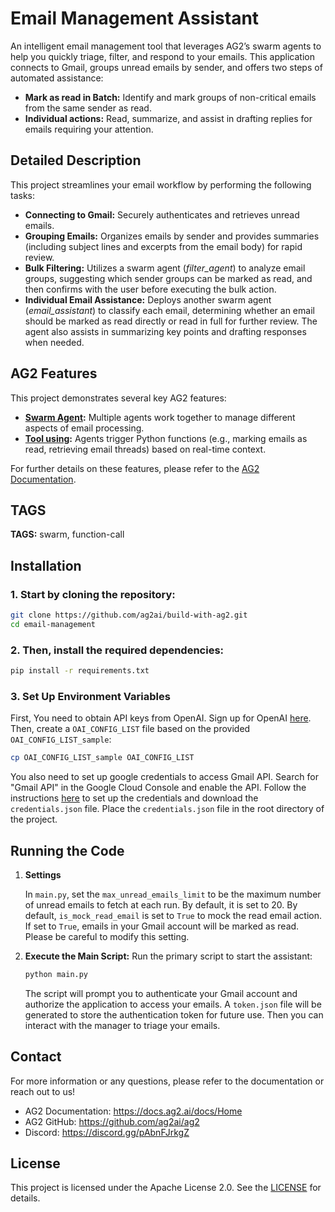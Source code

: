 # Email Management Assistant

An intelligent email management tool that leverages AG2’s swarm agents to help you quickly triage, filter, and respond to your emails. This application connects to Gmail, groups unread emails by sender, and offers two steps of automated assistance:
- **Mark as read in Batch:** Identify and mark groups of non-critical emails from the same sender as read.
- **Individual actions:** Read, summarize, and assist in drafting replies for emails requiring your attention.

## Detailed Description

This project streamlines your email workflow by performing the following tasks:

- **Connecting to Gmail:** Securely authenticates and retrieves unread emails.
- **Grouping Emails:** Organizes emails by sender and provides summaries (including subject lines and excerpts from the email body) for rapid review.
- **Bulk Filtering:** Utilizes a swarm agent (*filter_agent*) to analyze email groups, suggesting which sender groups can be marked as read, and then confirms with the user before executing the bulk action.
- **Individual Email Assistance:** Deploys another swarm agent (*email_assistant*) to classify each email, determining whether an email should be marked as read directly or read in full for further review. The agent also assists in summarizing key points and drafting responses when needed.

## AG2 Features

This project demonstrates several key AG2 features:

- **[Swarm Agent](https://docs.ag2.ai/docs/user-guide/basic-concepts/swarm):** Multiple agents work together to manage different aspects of email processing.
- **[Tool using](https://docs.ag2.ai/docs/user-guide/basic-concepts/tools):** Agents trigger Python functions (e.g., marking emails as read, retrieving email threads) based on real-time context.

For further details on these features, please refer to the [AG2 Documentation](https://docs.ag2.ai/docs/Home).


## TAGS

**TAGS:** swarm, function-call


## Installation

### 1. Start by cloning the repository:
```bash
git clone https://github.com/ag2ai/build-with-ag2.git
cd email-management
```

### 2. Then, install the required dependencies:
```bash
pip install -r requirements.txt
```

### 3. Set Up Environment Variables

First, You need to obtain API keys from OpenAI. Sign up for OpenAI [here](https://platform.openai.com/).
Then, create a `OAI_CONFIG_LIST` file based on the provided `OAI_CONFIG_LIST_sample`:
```bash
cp OAI_CONFIG_LIST_sample OAI_CONFIG_LIST
```


You also need to set up google credentials to access Gmail API. Search for "Gmail API" in the Google Cloud Console and enable the API.
 Follow the instructions [here](https://developers.google.com/workspace/guides/create-credentials) to set up the credentials and download the `credentials.json` file. Place the `credentials.json` file in the root directory of the project.


## Running the Code

1. **Settings**

    In `main.py`, set the `max_unread_emails_limit` to be the maximum number of unread emails to fetch at each run. By default, it is set to 20. By default, `is_mock_read_email` is set to `True` to mock the read email action. If set to `True`, emails in your Gmail account will be marked as read. Please be careful to modify this setting.



2. **Execute the Main Script:**
    Run the primary script to start the assistant:
    ```bash
    python main.py
    ```
    The script will prompt you to authenticate your Gmail account and authorize the application to access your emails. A `token.json` file will be generated to store the authentication token for future use.
    Then you can interact with the manager to triage your emails.


## Contact

For more information or any questions, please refer to the documentation or reach out to us!

-	AG2 Documentation: https://docs.ag2.ai/docs/Home
-	AG2 GitHub: https://github.com/ag2ai/ag2
-	Discord: https://discord.gg/pAbnFJrkgZ


## License
This project is licensed under the Apache License 2.0. See the [LICENSE](../LICENSE) for details.

